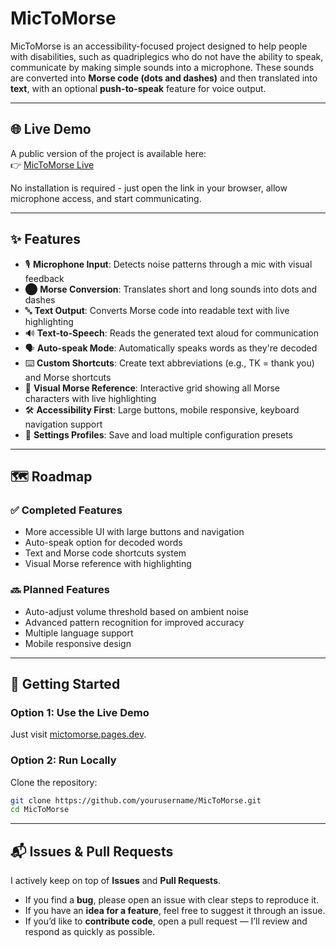 # MicToMorse

MicToMorse is an accessibility-focused project designed to help people with disabilities, such as quadriplegics who do not have the ability to speak, communicate by making simple sounds into a microphone. These sounds are converted into **Morse code (dots and dashes)** and then translated into **text**, with an optional **push-to-speak** feature for voice output.

---

## 🌐 Live Demo
A public version of the project is available here:  
👉 [MicToMorse Live](https://mictomorse.pages.dev)

No installation is required - just open the link in your browser, allow microphone access, and start communicating.

---
## ✨ Features
- 🎙️ **Microphone Input**: Detects noise patterns through a mic with visual feedback  
- ⬤ **Morse Conversion**: Translates short and long sounds into dots and dashes  
- 🔤 **Text Output**: Converts Morse code into readable text with live highlighting  
- 🔊 **Text-to-Speech**: Reads the generated text aloud for communication  
- 🗣️ **Auto-speak Mode**: Automatically speaks words as they're decoded  
- ⌨️ **Custom Shortcuts**: Create text abbreviations (e.g., TK = thank you) and Morse shortcuts  
- 🧩 **Visual Morse Reference**: Interactive grid showing all Morse characters with live highlighting  
- 🛠️ **Accessibility First**: Large buttons, mobile responsive, keyboard navigation support  
- 💾 **Settings Profiles**: Save and load multiple configuration presets  

---

## 🗺️ Roadmap

### ✅ Completed Features
- More accessible UI with large buttons and navigation  
- Auto-speak option for decoded words  
- Text and Morse code shortcuts system  
- Visual Morse reference with highlighting   

### 🔜 Planned Features
- Auto-adjust volume threshold based on ambient noise  
- Advanced pattern recognition for improved accuracy  
- Multiple language support
- Mobile responsive design 

---

## 🚀 Getting Started

### Option 1: Use the Live Demo
Just visit [mictomorse.pages.dev](https://mictomorse.pages.dev).

### Option 2: Run Locally
Clone the repository:

```bash
git clone https://github.com/yourusername/MicToMorse.git
cd MicToMorse
```
---

## 📬 Issues & Pull Requests

I actively keep on top of **Issues** and **Pull Requests**.

- If you find a **bug**, please open an issue with clear steps to reproduce it.  
- If you have an **idea for a feature**, feel free to suggest it through an issue.  
- If you’d like to **contribute code**, open a pull request — I’ll review and respond as quickly as possible.  
